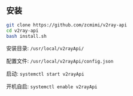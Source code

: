 ## 安装

```bash
git clone https://github.com/zcmimi/v2ray-api
cd v2ray-api
bash install.sh
```

安装目录: `/usr/local/v2rayApi/`

配置文件: `/usr/local/v2rayApi/config.json`

启动: `systemctl start v2rayApi`

开机自启: `systemctl enable v2rayApi`